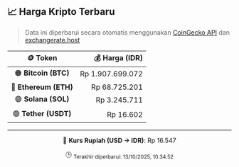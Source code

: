 

<!-- HARGA_KRIPTO -->
## 📈 Harga Kripto Terbaru

> Data ini diperbarui secara otomatis menggunakan [CoinGecko API](https://www.coingecko.com/) dan [exchangerate.host](https://exchangerate.host/)

<div align="center">

| 🪙 Token | 💰 Harga (IDR) |
|:------:|---------------:|
| 🟠 **Bitcoin (BTC)**   | Rp 1.907.699.072 |
| 🔵 **Ethereum (ETH)**  | Rp 68.725.201 |
| 🟣 **Solana (SOL)**    | Rp 3.245.711 |
| 🟢 **Tether (USDT)**   | Rp 16.602 |

---

💱 **Kurs Rupiah (USD → IDR)**: Rp 16.547

🕒 <sub>Terakhir diperbarui: 13/10/2025, 10.34.52</sub>

</div>
<!-- /HARGA_KRIPTO -->